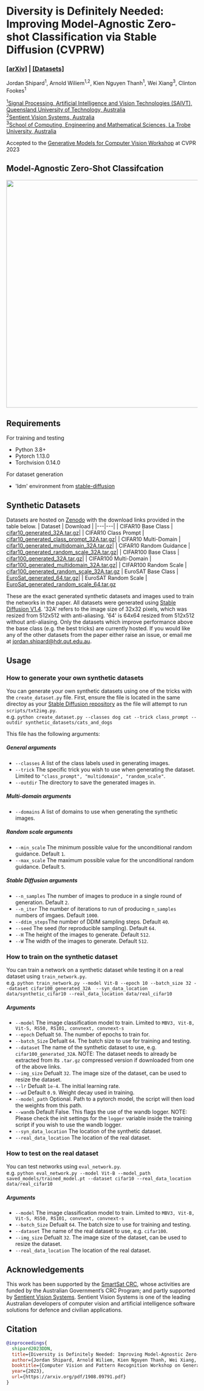 # Diversity is Definitely Needed: Improving Model-Agnostic Zero-shot Classification via Stable Diffusion (CVPRW)  
### [[arXiv]](https://arxiv.org/abs/2302.03298) | [[Datasets]](https://zenodo.org/record/7861015)

Jordan Shipard<sup>1</sup>, Arnold Wiliem<sup>1,2</sup>, Kien Nguyen Thanh<sup>1</sup>, Wei Xiang<sup>3</sup>, Clinton Fookes<sup>1</sup>

[<sup>1</sup>Signal Processing, Artificial Intelligence and Vision Technologies (SAIVT), Queensland University of Technology, Australia](https://research.qut.edu.au/saivt/)  
[<sup>2</sup>Sentient Vision Systems, Australia](https://sentientvision.com/)  
[<sup>3</sup>School of Computing, Engineering and Mathematical Sciences, La Trobe University, Australia](https://www.latrobe.edu.au/school-computing-engineering-and-mathematical-sciences)  

Accepted to the [Generative Models for Computer Vision Workshop](https://generative-vision.github.io/workshop-CVPR-23/) at CVPR 2023

## Model-Agnostic Zero-Shot Classifcation
<img src="https://user-images.githubusercontent.com/41477139/231360240-2bf404a2-3526-40ba-9a67-5d116e66af63.png " data-canonical-src="https://user-images.githubusercontent.com/41477139/231360240-2bf404a2-3526-40ba-9a67-5d116e66af63.png " width="600" height="600" />

<!-- 
| Dataset | Model | Base Class | Best tricks |
| ---     | ---   | ---        | ---         |
|CIFAR10  | CLIP-ResNet50 | 75.6 | - |
|         | ResNet50 | 60.5 | 81 (+20.5)| -->

## Requirements
For training and testing
* Python 3.8+  
* Pytorch 1.13.0  
* Torchvision 0.14.0

For dataset generation
* 'ldm' environment from [stable-diffusion](https://github.com/CompVis/stable-diffusion)

## Synthetic Datasets
Datasets are hosted on [Zenodo](https://zenodo.org/record/7861015) with the download links provided in the table below. 
| Dataset | Download |
|---|---|
| CIFAR10 Base Class | [cifar10_generated_32A.tar.gz](https://zenodo.org/records/7861015/files/cifar10_generated_32A.tar.gz?download=1)|
| CIFAR10 Class Prompt | [cifar10_generated_class_prompt_32A.tar.gz](https://zenodo.org/record/7861015/files/cifar10_generated_class_prompt_32A.tar.gz?download=1)|
| CIFAR10 Multi-Domain | [cifar10_generated_multidomain_32A.tar.gz](https://zenodo.org/record/7861015/files/cifar10_generated_multidomain_32A.tar.gz?download=1)|
| CIFAR10 Random Guidance | [cifar10_generated_random_scale_32A.tar.gz](https://zenodo.org/record/7861015/files/cifar10_generated_random_scale_32A.tar.gz?download=1)| 
| CIFAR100 Base Class | [cifar100_generated_32A.tar.gz](https://zenodo.org/record/7861015/files/cifar100_generated_32A.tar.gz?download=1)|
| CIFAR100 Multi-Domain | [cifar100_generated_multidomain_32A.tar.gz](https://zenodo.org/record/7861015/files/cifar100_generated_multidomain_32A.tar.gz?download=1)|
| CIFAR100 Random Scale | [cifar100_generated_random_scale_32A.tar.gz](https://zenodo.org/record/7861015/files/cifar100_generated_random_scale_32A.tar.gz?download=1)
| EuroSAT Base Class | [EuroSat_generated_64.tar.gz](https://zenodo.org/record/7861015/files/EuroSat_generated_64.tar.gz?download=1)|
| EuroSAT Random Scale | [EuroSat_generated_random_scale_64.tar.gz](https://zenodo.org/record/7861015/files/EuroSat_generated_random_scale1_64.tar.gz?download=1)

These are the exact generated synthetic datasets and images used to train the networks in the paper. All datasets were generated using [Stable Diffusion V1.4](https://github.com/CompVis/stable-diffusion). '32A' refers to the image size of 32x32 pixels, which was resized from 512x512 with anti-aliasing. '64' is 64x64 resized from 512x512 without anti-aliasing. Only the datasets which improve performance above the base class (e.g. the best tricks) are currently hosted. If you would like any of the other datasets from the paper either raise an issue, or email me at jordan.shipard@hdr.qut.edu.au.

## Usage
### How to generate your own synthetic datasets
You can generate your own synthetic datasets using one of the tricks with the `create_dataset.py` file. First, ensure the file is located in the same directoy as your [Stable Diffusion repository](https://github.com/CompVis/stable-diffusion) as the file will attempt to run `scripts/txt2img.py`.  
e.g. `python create_dataset.py --classes dog cat --trick class_prompt --outdir synthetic_datasets/cats_and_dogs`

This file has the following arguments:  
##### General arguments
* `--classes` A list of the class labels used in generating images.
* `--trick` The specific trick you wish to use when generating the dataset. Limited to `"class_prompt", "multidomain", "random_scale"`.
* `--outdir` The directory to save the generated images in.

##### Multi-domain arguments
* `--domains` A list of domains to use when generating the synthetic images.

##### Random scale arguments
* `--min_scale` The minimum possible value for the unconditional random guidance. Default `1`.
* `--max_scale` The maximum possible value for the unconditional random guidance. Default `5`.

##### Stable Diffusion arguments
* `--n_samples` The number of images to produce in a single round of generation. Default `2`.
* `--n_iter` The number of iterations to run of producing `n_samples` numbers of imgaes. Default `1000`.
* `--ddim_steps`The number of DDIM sampling steps. Default `40`.
* `--seed` The seed (for reproducible sampling). Default `64`.
* `--H` The height of the images to generate. Default `512`.
* `--W` The width of the images to generate. Default `512`.

### How to train on the synthetic dataset
You can train a network on a synthetic dataset while testing it on a real dataset using `train_network.py`.  
e.g. `python train_network.py --model Vit-B --epoch 10 --batch_size 32 --dataset cifar100_generated_32A  --syn_data_location data/synthetic_cifar10 --real_data_location data/real_cifar10`

##### Arguments
* `--model` The image classification model to train. Limited to `MBV3, Vit-B, Vit-S, RS50, RS101, convnext, convnext-s`
* `--epoch` Defualt `50`. The number of epochs to train for.
* `--batch_Size` Defualt `64`. The batch size to use for training and testing.
* `--dataset` The name of the synthetic dataset to use, e.g. `cifar100_generated_32A`. NOTE: The dataset needs to already be extracted from its `.tar.gz` compressed version if downloaded from one of the above links.
* `--img_size` Defualt `32`. The image size of the dataset, can be used to resize the dataset.
* `--lr` Defualt `1e-4`. The initial learning rate.
* `--wd` Default `0.9`. Weight decay used in training.
* `--model_path` Optional. Path to a pytorch model, the script will then load the weights from this path.
* `--wandb` Default False. This flags the use of the wandb logger. NOTE: Please check the init settings for the `logger` variable inside the training script if you wish to use the wandb logger.
* `--syn_data_location` The location of the synthetic dataset.
* `--real_data_location` The location of the real dataset. 

### How to test on the real dataset
You can test networks using `eval_network.py`.  
e.g. `python eval_network.py --model Vit-B --model_path saved_models/trained_model.pt --dataset cifar10 --real_data_location data/real_cifar10`

##### Arguments
* `--model` The image classification model to train. Limited to `MBV3, Vit-B, Vit-S, RS50, RS101, convnext, convnext-s`
* `--batch_Size` Defualt `64`. The batch size to use for training and testing.
* `--dataset` The name of the real dataset to use, e.g. `cifar100`. 
* `--img_size` Defualt `32`. The image size of the dataset, can be used to resize the dataset.
* `--real_data_location` The location of the real dataset. 


## Acknowledgements
This work has been supported by the [SmartSat CRC](https://smartsatcrc.com/),
whose activities are funded by the Australian Government’s
CRC Program; and partly supported by [Sentient Vision Systems](https://sentientvision.com/). Sentient Vision Systems is one of the leading Australian developers of computer vision and artificial intelligence software solutions for defence and civilian applications.

## Citation
```BibTex
@inproceedings{
  shipard2023DDN,
  title={Diversity is Definitely Needed: Improving Model-Agnostic Zero-shot Classification via Stable Diffusion},
  author={Jordan Shipard, Arnold Wiliem, Kien Nguyen Thanh, Wei Xiang, Clinton Fookes},
  booktitle={Computer Vision and Pattern Recognition Workshop on Generative Models for Computer Vision},
  year={2023},
  url={https://arxiv.org/pdf/1908.09791.pdf}
}
```
